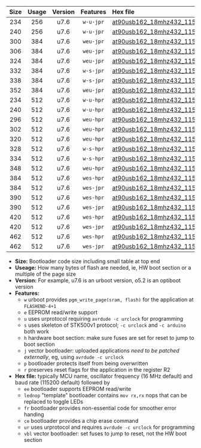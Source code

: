 |Size|Usage|Version|Features|Hex file|
|:-:|:-:|:-:|:-:|:--|
|234|256|u7.6|`w-u-jpr`|[at90usb162_18mhz432_115200bps_ur_vbl.hex](https://raw.githubusercontent.com/stefanrueger/urboot/main/at90usb162_18mhz432_115200bps_ur_vbl.hex)|
|240|256|u7.6|`w-u-jpr`|[at90usb162_18mhz432_115200bps_lednop_ur_vbl.hex](https://raw.githubusercontent.com/stefanrueger/urboot/main/at90usb162_18mhz432_115200bps_lednop_ur_vbl.hex)|
|300|384|u7.6|`weu-jpr`|[at90usb162_18mhz432_115200bps_ee_ur_vbl.hex](https://raw.githubusercontent.com/stefanrueger/urboot/main/at90usb162_18mhz432_115200bps_ee_ur_vbl.hex)|
|306|384|u7.6|`weu-jpr`|[at90usb162_18mhz432_115200bps_ee_lednop_ur_vbl.hex](https://raw.githubusercontent.com/stefanrueger/urboot/main/at90usb162_18mhz432_115200bps_ee_lednop_ur_vbl.hex)|
|324|384|u7.6|`weu-jpr`|[at90usb162_18mhz432_115200bps_ee_lednop_fr_ur_vbl.hex](https://raw.githubusercontent.com/stefanrueger/urboot/main/at90usb162_18mhz432_115200bps_ee_lednop_fr_ur_vbl.hex)|
|332|384|u7.6|`w-s-jpr`|[at90usb162_18mhz432_115200bps_vbl.hex](https://raw.githubusercontent.com/stefanrueger/urboot/main/at90usb162_18mhz432_115200bps_vbl.hex)|
|338|384|u7.6|`w-s-jpr`|[at90usb162_18mhz432_115200bps_lednop_vbl.hex](https://raw.githubusercontent.com/stefanrueger/urboot/main/at90usb162_18mhz432_115200bps_lednop_vbl.hex)|
|352|384|u7.6|`weu-jpr`|[at90usb162_18mhz432_115200bps_ee_lednop_fr_ce_ur_vbl.hex](https://raw.githubusercontent.com/stefanrueger/urboot/main/at90usb162_18mhz432_115200bps_ee_lednop_fr_ce_ur_vbl.hex)|
|234|512|u7.6|`w-u-hpr`|[at90usb162_18mhz432_115200bps_ur.hex](https://raw.githubusercontent.com/stefanrueger/urboot/main/at90usb162_18mhz432_115200bps_ur.hex)|
|240|512|u7.6|`w-u-hpr`|[at90usb162_18mhz432_115200bps_lednop_ur.hex](https://raw.githubusercontent.com/stefanrueger/urboot/main/at90usb162_18mhz432_115200bps_lednop_ur.hex)|
|296|512|u7.6|`weu-hpr`|[at90usb162_18mhz432_115200bps_ee_ur.hex](https://raw.githubusercontent.com/stefanrueger/urboot/main/at90usb162_18mhz432_115200bps_ee_ur.hex)|
|302|512|u7.6|`weu-hpr`|[at90usb162_18mhz432_115200bps_ee_lednop_ur.hex](https://raw.githubusercontent.com/stefanrueger/urboot/main/at90usb162_18mhz432_115200bps_ee_lednop_ur.hex)|
|320|512|u7.6|`weu-hpr`|[at90usb162_18mhz432_115200bps_ee_lednop_fr_ur.hex](https://raw.githubusercontent.com/stefanrueger/urboot/main/at90usb162_18mhz432_115200bps_ee_lednop_fr_ur.hex)|
|328|512|u7.6|`w-s-hpr`|[at90usb162_18mhz432_115200bps.hex](https://raw.githubusercontent.com/stefanrueger/urboot/main/at90usb162_18mhz432_115200bps.hex)|
|334|512|u7.6|`w-s-hpr`|[at90usb162_18mhz432_115200bps_lednop.hex](https://raw.githubusercontent.com/stefanrueger/urboot/main/at90usb162_18mhz432_115200bps_lednop.hex)|
|348|512|u7.6|`weu-hpr`|[at90usb162_18mhz432_115200bps_ee_lednop_fr_ce_ur.hex](https://raw.githubusercontent.com/stefanrueger/urboot/main/at90usb162_18mhz432_115200bps_ee_lednop_fr_ce_ur.hex)|
|384|512|u7.6|`wes-hpr`|[at90usb162_18mhz432_115200bps_ee.hex](https://raw.githubusercontent.com/stefanrueger/urboot/main/at90usb162_18mhz432_115200bps_ee.hex)|
|384|512|u7.6|`wes-jpr`|[at90usb162_18mhz432_115200bps_ee_vbl.hex](https://raw.githubusercontent.com/stefanrueger/urboot/main/at90usb162_18mhz432_115200bps_ee_vbl.hex)|
|390|512|u7.6|`wes-hpr`|[at90usb162_18mhz432_115200bps_ee_lednop.hex](https://raw.githubusercontent.com/stefanrueger/urboot/main/at90usb162_18mhz432_115200bps_ee_lednop.hex)|
|390|512|u7.6|`wes-jpr`|[at90usb162_18mhz432_115200bps_ee_lednop_vbl.hex](https://raw.githubusercontent.com/stefanrueger/urboot/main/at90usb162_18mhz432_115200bps_ee_lednop_vbl.hex)|
|420|512|u7.6|`wes-hpr`|[at90usb162_18mhz432_115200bps_ee_lednop_fr.hex](https://raw.githubusercontent.com/stefanrueger/urboot/main/at90usb162_18mhz432_115200bps_ee_lednop_fr.hex)|
|420|512|u7.6|`wes-jpr`|[at90usb162_18mhz432_115200bps_ee_lednop_fr_vbl.hex](https://raw.githubusercontent.com/stefanrueger/urboot/main/at90usb162_18mhz432_115200bps_ee_lednop_fr_vbl.hex)|
|462|512|u7.6|`wes-hpr`|[at90usb162_18mhz432_115200bps_ee_lednop_fr_ce.hex](https://raw.githubusercontent.com/stefanrueger/urboot/main/at90usb162_18mhz432_115200bps_ee_lednop_fr_ce.hex)|
|462|512|u7.6|`wes-jpr`|[at90usb162_18mhz432_115200bps_ee_lednop_fr_ce_vbl.hex](https://raw.githubusercontent.com/stefanrueger/urboot/main/at90usb162_18mhz432_115200bps_ee_lednop_fr_ce_vbl.hex)|

- **Size:** Bootloader code size including small table at top end
- **Useage:** How many bytes of flash are needed, ie, HW boot section or a multiple of the page size
- **Version:** For example, u7.6 is an urboot version, o5.2 is an optiboot version
- **Features:**
  + `w` urboot provides `pgm_write_page(sram, flash)` for the application at `FLASHEND-4+1`
  + `e` EEPROM read/write support
  + `u` uses urprotocol requiring `avrdude -c urclock` for programming
  + `s` uses skeleton of STK500v1 protocol; `-c urclock` and `-c arduino` both work
  + `h` hardware boot section: make sure fuses are set for reset to jump to boot section
  + `j` vector bootloader: uploaded applications *need to be patched externally*, eg, using `avrdude -c urclock`
  + `p` bootloader protects itself from being overwritten
  + `r` preserves reset flags for the application in the register R2
- **Hex file:** typically MCU name, oscillator frequency (16 MHz default) and baud rate (115200 default) followed by
  + `ee` bootloader supports EEPROM read/write
  + `lednop` "template" bootloader contains `mov rx,rx` nops that can be replaced to toggle LEDs
  + `fr` bootloader provides non-essential code for smoother error handing
  + `ce` bootloader provides a chip erase command
  + `ur` uses urprotocol and requires `avrdude -c urclock` for programming
  + `vbl` vector bootloader: set fuses to jump to reset, not the HW boot section
